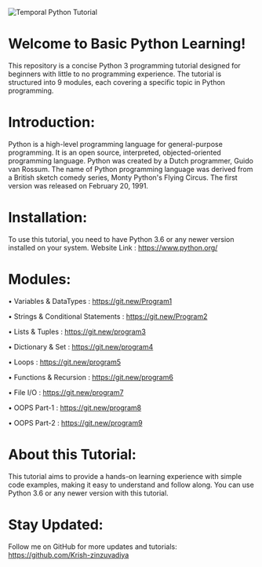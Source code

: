 ![Temporal Python Tutorial](https://learn.temporal.io/assets/images/banner_python-0d345d125b6892840c54f7e1460c8a5a.png)

# Welcome to Basic Python Learning!
This repository is a concise Python 3 programming tutorial designed for beginners with little to no programming experience. The tutorial is structured into 9 modules, each covering a specific topic in Python programming.

# Introduction:
Python is a high-level programming language for general-purpose programming. It is an open source, interpreted, objected-oriented programming language. Python was created by a Dutch programmer, Guido van Rossum. The name of Python programming language was derived from a British sketch comedy series, Monty Python's Flying Circus. The first version was released on February 20, 1991.

# Installation:
To use this tutorial, you need to have Python 3.6 or any newer version installed on your system.
Website Link : https://www.python.org/

# Modules:
• Variables & DataTypes : https://git.new/Program1

• Strings & Conditional Statements : https://git.new/Program2

• Lists & Tuples : https://git.new/program3

• Dictionary & Set : https://git.new/program4

• Loops : https://git.new/program5

• Functions & Recursion : https://git.new/program6

• File I/O : https://git.new/program7

• OOPS Part-1 : https://git.new/program8

• OOPS Part-2 : https://git.new/program9

# About this Tutorial:
This tutorial aims to provide a hands-on learning experience with simple code examples, making it easy to understand and follow along. You can use Python 3.6 or any newer version with this tutorial.

# Stay Updated:
Follow me on GitHub for more updates and tutorials: https://github.com/Krish-zinzuvadiya
